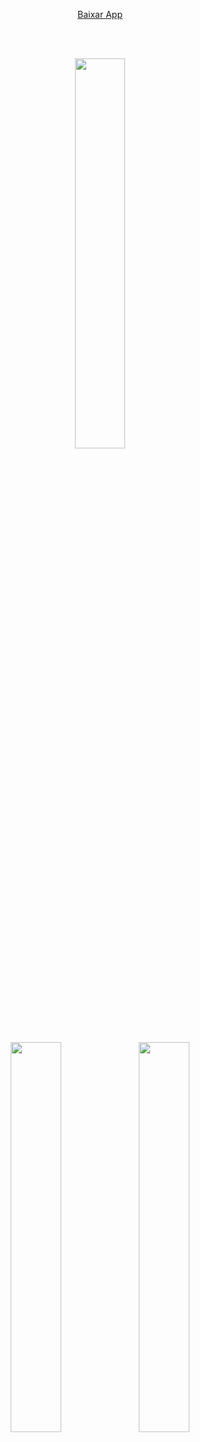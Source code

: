 <p align="center">
<a href="https://drive.google.com/file/d/1JyF1d_Q5iF_VfZhhVGNeKtVpWGOfounJ/view?usp=sharing">Baixar App</a>
</p>
<br>
<br>
<div align="center">
 
<img src="https://i.ibb.co/TkccQz2/Screenshot-2022-04-23-20-56-21-710-org-topoint-topoint.jpg" 
     width=40% 
     height="auto" />
  

  <img src="https://i.ibb.co/KxS6wNB/Screenshot-2022-04-23-21-55-54-545-org-topoint-topoint.jpg" 
     width=40% 
     height="auto" />
  <img src="https://i.ibb.co/hCTRfbR/Screenshot-2022-04-23-21-56-23-812-org-topoint-topoint.jpg" 
     width=40% 
     height="auto" />
  
</div>
